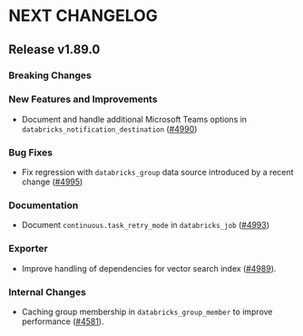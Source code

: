 # NEXT CHANGELOG

## Release v1.89.0

### Breaking Changes

### New Features and Improvements

* Document and handle additional Microsoft Teams options in `databricks_notification_destination` ([#4990](https://github.com/databricks/terraform-provider-databricks/pull/4990))

### Bug Fixes

* Fix regression with `databricks_group` data source introduced by a recent change ([#4995](https://github.com/databricks/terraform-provider-databricks/pull/4995))

### Documentation

* Document `continuous.task_retry_mode` in `databricks_job` ([#4993](https://github.com/databricks/terraform-provider-databricks/pull/4993))

### Exporter

* Improve handling of dependencies for vector search index ([#4989](https://github.com/databricks/terraform-provider-databricks/pull/4989)).

### Internal Changes

* Caching group membership in `databricks_group_member` to improve performance ([#4581](https://github.com/databricks/terraform-provider-databricks/pull/4581)).
